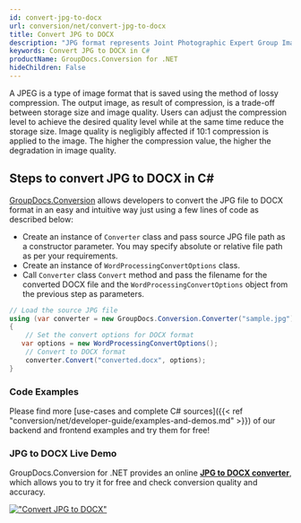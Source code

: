 ```yaml
---
id: convert-jpg-to-docx
url: conversion/net/convert-jpg-to-docx
title: Convert JPG to DOCX
description: "JPG format represents Joint Photographic Expert Group Image File with .jpg extension. Learn how to convert JPG to DOCX file programmatically in C# language using GroupDocs.Conversion for .NET library."
keywords: Convert JPG to DOCX in C#
productName: GroupDocs.Conversion for .NET
hideChildren: False
---
```


A JPEG is a type of image format that is saved using the method of lossy compression. The output image, as result of compression, is a trade-off between storage size and image quality. Users can adjust the compression level to achieve the desired quality level while at the same time reduce the storage size. Image quality is negligibly affected if 10:1 compression is applied to the image.  The higher the compression value, the higher the degradation in image quality.

## Steps to convert JPG to DOCX in C#

[GroupDocs.Conversion](https://products.groupdocs.com/conversion/net) allows developers to convert the JPG file to DOCX format in an easy and intuitive way just using a few lines of code as described below:

* Create an instance of `Converter` class and pass source JPG file path as a constructor parameter. You may specify absolute or relative file path as per your requirements. 
* Create an instance of `WordProcessingConvertOptions` class.
* Call `Converter` class `Convert` method and pass the filename for the converted DOCX file and the `WordProcessingConvertOptions` object from the previous step as parameters.

```csharp
// Load the source JPG file
using (var converter = new GroupDocs.Conversion.Converter("sample.jpg"))
{
    // Set the convert options for DOCX format
   var options = new WordProcessingConvertOptions();
    // Convert to DOCX format
    converter.Convert("converted.docx", options);
}
```

### Code Examples

Please find more [use-cases and complete C# sources]({{< ref "conversion/net/developer-guide/examples-and-demos.md" >}}) of our backend and frontend examples and try them for free!

### JPG to DOCX Live Demo

GroupDocs.Conversion for .NET provides an online [**JPG to DOCX converter**](https://products.groupdocs.app/conversion/jpg-to-docx), which allows you to try it for free and check conversion quality and accuracy.

[!["Convert JPG to DOCX"](conversion/net/images/convert-to-docx/convert-jpg-to-docx.png)](https://products.groupdocs.app/conversion/jpg-to-docx)